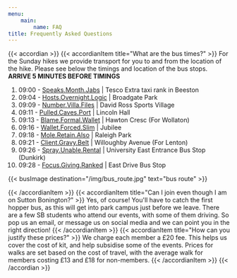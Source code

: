 ```yaml
---  
menu:
    main:
        name: FAQ
title: Frequently Asked Questions
---
```


{{< accordian >}}
{{< accordianItem title="What are the bus times?" >}}
For the Sunday hikes we provide transport for you to and from the location of the hike. Please see below the timings and location of the bus stops. **ARRIVE 5 MINUTES BEFORE TIMINGS**
1. 09:00 - [Speaks.Month.Jabs](https://what3words.com/speaks.month.jabs)  | Tesco Extra taxi rank in Beeston
2. 09:04 - [Hosts.Overnight.Logic](https://what3words.com/hosts.overnight.logic) | Broadgate Park
3. 09:09 - [Number.Villa.Files](https://what3words.com/number.villa.files) | David Ross Sports Village
4. 09:11 - [Pulled.Caves.Port](https://what3words.com/pulled.caves.port) | Lincoln Hall
5. 09:13 - [Blame.Formal.Wallet](https://what3words.com/blame.formal.wallet) | Hawton Cresc (For Wollaton)
6. 09:16 - [Wallet.Forced.Slim](https://what3words.com/wallet.forced.slim) | Jubilee
7. 09:18 - [Mole.Retain.Also](https://what3words.com/mole.retain.also) | Raleigh Park
8. 09:21 - [Client.Gravy.Belt](https://what3words.com/client.gravy.belt) | Willoughby Avenue (For Lenton)
9. 09:26 - [Spray.Unable.Rental](https://what3words.com/spray.unable.rental) | University East Entrance Bus Stop (Dunkirk) 
10. 09:28 - [Focus.Giving.Ranked](https://what3words.com/focus.giving.ranked) | East Drive Bus Stop

{{< busImage destination="/img/bus_route.jpg" text="bus route" >}}

{{< /accordianItem >}}
{{< accordianItem title="Can I join even though I am on Sutton Bonington?" >}}
Yes, of course! You'll have to catch the first hopper bus, as this will get into park campus just before we leave. There are a few SB students who attend our events, with some of them driving. So pop us an email, or message us on social media and we can point you in the right direction!
{{< /accordianItem >}}
{{< accordianItem title="How can you justify these prices?" >}}
We charge each member a £20 fee. This helps us cover the cost of kit, and help subsidise some of the events. Prices for walks are set based on the cost of travel, with the average walk for members costing £13 and £18 for non-members.
{{< /accordianItem >}}
{{< /accordian >}}